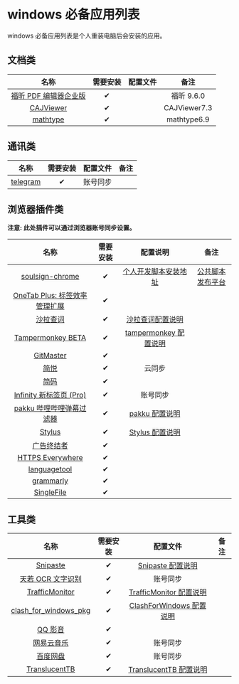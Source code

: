 # windows 必备应用列表

windows 必备应用列表是个人重装电脑后会安装的应用。

## 文档类

|          名称           | 需要安装 | 配置文件 |     备注     |
| :---------------------: | :------: | :------: | :----------: |
| [福昕 PDF 编辑器企业版] |    ✔     |          |  福昕 9.6.0  |
|       [CAJViewer]       |    ✔     |          | CAJViewer7.3 |
|       [mathtype]        |    ✔     |          | mathtype6.9  |

[福昕 pdf 编辑器企业版]: https://www.foxitsoftware.cn/pdf-editor/
[cajviewer]: http://cajviewer.cnki.net/download.html
[mathtype]: https://www.mathtype.cn/xiazai.html

## 通讯类

|    名称    | 需要安装 | 配置文件 | 备注 |
| :--------: | :------: | :------: | :--: |
| [telegram] |    ✔     | 账号同步 |      |

[telegram]: https://telegram.org/apps

## 浏览器插件类

**注意: 此处插件可以通过浏览器账号同步设置。**

|              名称               | 需要安装 |        配置说明         |        备注        |
| :-----------------------------: | :------: | :---------------------: | :----------------: |
|        [soulsign-chrome]        |    ✔     | [个人开发脚本安装地址]  | [公共脚本发布平台] |
| [OneTab Plus: 标签效率管理扩展] |    ✔     |                         |                    |
|           [沙拉查词]            |    ✔     |   [沙拉查词配置说明]    |                    |
|       [Tampermonkey BETA]       |    ✔     | [tampermonkey 配置说明] |                    |
|           [GitMaster]           |    ✔     |                         |                    |
|             [简悦]              |    ✔     |         云同步          |                    |
|             [简码]              |    ✔     |                         |                    |
|    [Infinity 新标签页 (Pro)]    |    ✔     |        账号同步         |                    |
|   [pakku 哔哩哔哩弹幕过滤器]    |    ✔     |    [pakku 配置说明]     |                    |
|            [Stylus]             |    ✔     |    [Stylus 配置说明]    |                    |
|          [广告终结者]           |    ✔     |                         |                    |
|       [HTTPS Everywhere]        |    ✔     |                         |                    |
|         [languagetool]          |    ✔     |                         |                    |
|           [grammarly]           |    ✔     |                         |                    |
|          [SingleFile]           |    ✔     |                         |                    |

[soulsign-chrome]: https://github.com/inu1255/soulsign-chrome
[个人开发脚本安装地址]: https://soulsign.inu1255.cn/?uid=1176
[公共脚本发布平台]: https://soulsign.inu1255.cn/
[onetab plus: 标签效率管理扩展]: https://chrome.google.com/webstore/detail/onetab-plustab-manage-pro/lepdjbhbkpfenckechpdfohdmkhogojf
[沙拉查词]: https://saladict.crimx.com/
[沙拉查词配置说明]: https://github.yixuju.cn/Application-Lists/#/config?id=saladictjson
[tampermonkey beta]: https://www.tampermonkey.net/?ext=dhdg&browser=chrome
[tampermonkey 配置说明]: https://github.yixuju.cn/Application-Lists/#/config?id=tampermonkeyzip
[gitmaster]: https://github.com/ineo6/git-master
[简悦]: http://ksria.com/simpread/
[简码]: https://microsoftedge.microsoft.com/addons/detail/%E7%AE%80%E7%A0%81/dpgjdomgklccodklkokapnaehbocnmfo
[infinity 新标签页 (pro)]: https://www.infinitynewtab.com/
[pakku 哔哩哔哩弹幕过滤器]: https://s.xmcp.ml/pakkujs/
[pakku 配置说明]: https://github.com/yi-Xu-0100/Application-Lists/tree/master/Configuration#pakkujson
[stylus]: https://add0n.com/stylus.html
[stylus 配置说明]: https://github.com/yi-Xu-0100/Application-Lists/tree/master/Configuration#stylusjson
[广告终结者]: https://www.adtchrome.com/
[https everywhere]: https://github.com/efforg/https-everywhere
[languagetool]: https://languagetool.org/
[grammarly]: https://app.grammarly.com/
[singlefile]: https://github.com/gildas-lormeau/SingleFile

## 工具类

|          名称           | 需要安装 |          配置文件          | 备注 |
| :---------------------: | :------: | :------------------------: | :--: |
|       [Snipaste]        |    ✔     |    [Snipaste 配置说明]     |      |
|   [天若 OCR 文字识别]   |    ✔     |          账号同步          |      |
|    [TrafficMonitor]     |    ✔     | [TrafficMonitor 配置说明]  |      |
| [clash_for_windows_pkg] |    ✔     | [ClashForWindows 配置说明] |      |
|        [QQ 影音]        |    ✔     |                            |      |
|      [网易云音乐]       |    ✔     |          账号同步          |      |
|       [百度网盘]        |    ✔     |          账号同步          |      |
|     [TranslucentTB]     |    ✔     |  [TranslucentTB 配置说明]  |      |

[snipaste]: https://zh.snipaste.com/
[snipaste 配置说明]: https://github.com/yi-Xu-0100/Application-Lists/tree/master/Configuration#snipasteini
[天若 ocr 文字识别]: https://tianruoocr.cn/
[trafficmonitor]: https://github.com/zhongyang219/TrafficMonitor/releases
[trafficmonitor 配置说明]: https://github.yixuju.cn/Application-Lists/#/config?id=trafficmonitor
[clash_for_windows_pkg]: https://github.com/Fndroid/clash_for_windows_pkg
[clashforwindows 配置说明]: https://github.yixuju.cn/Application-Lists/#/config?id=clashforwindows
[qq 影音]: https://player.qq.com/
[网易云音乐]: https://music.163.com/#/download
[百度网盘]: https://pan.baidu.com/download
[translucenttb]: https://github.com/TranslucentTB/TranslucentTB
[translucenttb 配置说明]: https://github.com/yi-Xu-0100/Application-Lists/tree/master/Configuration#translucenttbcfg
